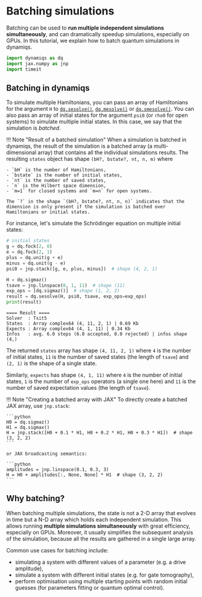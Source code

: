 # Batching simulations

Batching can be used to **run multiple independent simulations simultaneously**, and can dramatically speedup simulations, especially on GPUs. In this tutorial, we explain how to batch quantum simulations in dynamiqs.

```python
import dynamiqs as dq
import jax.numpy as jnp
import timeit
```

## Batching in dynamiqs

To simulate multiple Hamiltonians, you can pass an array of Hamiltonians for the argument `H` to [`dq.sesolve()`](../python_api/solvers/sesolve.md), [`dq.mesolve()`](../python_api/solvers/mesolve.md) or [`dq.smesolve()`](../python_api/solvers/smesolve.md). You can also pass an array of initial states for the argument `psi0` (or `rho0` for open systems) to simulate multiple initial states. In this case, we say that the simulation is *batched*.

!!! Note "Result of a batched simulation"
    When a simulation is batched in dynamiqs, the result of the simulation is a batched array (a multi-dimensional array) that contains all the individual simulations results. The resulting `states` object has shape `(bH?, bstate?, nt, n, m)` where

    - `bH` is the number of Hamiltonians,
    - `bstate` is the number of initial states,
    - `nt` is the number of saved states,
    - `n` is the Hilbert space dimension,
    - `m=1` for closed systems and `m=n` for open systems.

    The `?` in the shape `(bH?, bstate?, nt, n, n)` indicates that the dimension is only present if the simulation is batched over Hamiltonians or initial states.

For instance, let's simulate the Schrödinger equation on multiple initial states:

```python
# initial states
g = dq.fock(2, 0)
e = dq.fock(2, 1)
plus = dq.unit(g + e)
minus = dq.unit(g - e)
psi0 = jnp.stack([g, e, plus, minus])  # shape (4, 2, 1)

H = dq.sigmaz()
tsave = jnp.linspace(0, 1, 11)  # shape (11)
exp_ops = [dq.sigmaz()]  # shape (1, 2, 2)
result = dq.sesolve(H, psi0, tsave, exp_ops=exp_ops)
print(result)
```

```
==== Result ====
Solver  : Tsit5
States  : Array complex64 (4, 11, 2, 1) | 0.69 Kb
Expects : Array complex64 (4, 1, 11) | 0.34 Kb
Infos   : avg. 6.0 steps (6.0 accepted, 0.0 rejected) | infos shape (4,)
```

The returned `states` array has shape `(4, 11, 2, 1)` where `4` is the number of initial states, `11` is the number of saved states (the length of `tsave`) and `(2, 1)` is the shape of a single state.

Similarly, `expects` has shape `(4, 1, 11)` where `4` is the number of initial states, `1` is the number of `exp_ops` operators (a single one here) and `11` is the number of saved expectation values (the length of `tsave`).

!!! Note "Creating a batched array with JAX"
    To directly create a batched JAX array, use `jnp.stack`:

    ```python
    H0 = dq.sigmaz()
    H1 = dq.sigmax()
    H = jnp.stack([H0 + 0.1 * H1, H0 + 0.2 * H1, H0 + 0.3 * H1])  # shape (3, 2, 2)
    ```

    or JAX broadcasting semantics:

    ```python
    amplitudes = jnp.linspace(0.1, 0.3, 3)
    H = H0 + amplitudes[:, None, None] * H1  # shape (3, 2, 2)
    ```

<!-- remove until smesolve is written again
## Batching over stochastic trajectories (SME)

For the diffusive stochastic master equation solver, many stochastic trajectories must often be solved to obtain faithful statistics of the evolved density matrix. In this case, dynamiqs also provides batching over trajectories to run them simultaneously. This is performed automatically by setting the value of the `ntrajs` argument in [`dq.smesolve()`](../python_api/solvers/smesolve.md). The resulting `states` object has shape `(bH?, brho?, ntrajs, nt, n, n)`.

-->

## Why batching?

When batching multiple simulations, the state is not a 2-D array that evolves in time but a N-D array which holds each independent simulation. This allows running **multiple simulations simultaneously** with great efficiency, especially on GPUs. Moreover, it usually simplifies the subsequent analysis of the simulation, because all the results are gathered in a single large array.

Common use cases for batching include:

- simulating a system with different values of a parameter (e.g. a drive amplitude),
- simulate a system with different initial states (e.g. for gate tomography),
- perform optimisation using multiple starting points with random initial guesses (for parameters fitting or quantum optimal control).
